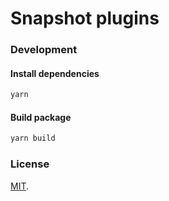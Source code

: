 # Snapshot plugins

### Development

#### Install dependencies
```bash
yarn
```

#### Build package
```bash
yarn build
```

### License
[MIT](LICENSE).
